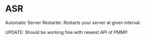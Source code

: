 ASR
===

Automatic Server Restarter. Restarts your server at given interval.

UPDATE: Should be working fine with newest API of PMMP.
